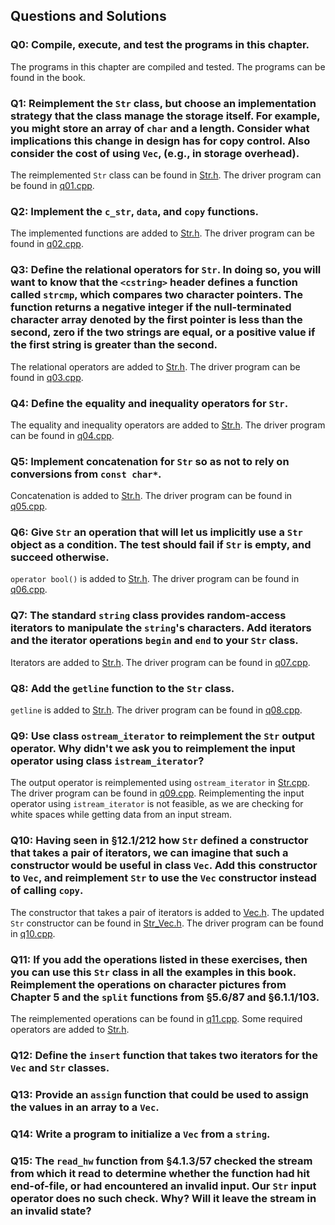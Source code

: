 ## Questions and Solutions

### Q0: Compile, execute, and test the programs in this chapter.
The programs in this chapter are compiled and tested. The programs can be found in the book.

### Q1: Reimplement the `Str` class, but choose an implementation strategy that the class manage the storage itself. For example, you might store an array of `char` and a length. Consider what implications this change in design has for copy control. Also consider the cost of using `Vec`, (e.g., in storage overhead).
The reimplemented `Str` class can be found in [Str.h](./Str.h). The driver program can be found in [q01.cpp](./q01.cpp).
### Q2: Implement the `c_str`, `data`, and `copy` functions.
The implemented functions are added to [Str.h](./Str.h). The driver program can be found in [q02.cpp](./q02.cpp).

### Q3: Define the relational operators for `Str`. In doing so, you will want to know that the `<cstring>` header defines a function called `strcmp`, which compares two character pointers. The function returns a negative integer if the null-terminated character array denoted by the first pointer is less than the second, zero if the two strings are equal, or a positive value if the first string is greater than the second.
The relational operators are added to [Str.h](./Str.h). The driver program can be found in [q03.cpp](./q03.cpp).

### Q4: Define the equality and inequality operators for `Str`.
The equality and inequality operators are added to [Str.h](./Str.h). The driver program can be found in [q04.cpp](./q04.cpp).

### Q5: Implement concatenation for `Str` so as not to rely on conversions from `const char*`.
Concatenation is added to [Str.h](./Str.h). The driver program can be found in [q05.cpp](./q05.cpp).

### Q6: Give `Str` an operation that will let us implicitly use a `Str` object as a condition. The test should fail if `Str` is empty, and succeed otherwise.
`operator bool()` is added to [Str.h](./Str.h). The driver program can be found in [q06.cpp](./q06.cpp).

### Q7: The standard `string` class provides random-access iterators to manipulate the `string`'s characters. Add iterators and the iterator operations `begin` and `end` to your `Str` class.
Iterators are added to [Str.h](./Str.h). The driver program can be found in [q07.cpp](./q07.cpp).

### Q8: Add the `getline` function to the `Str` class.
`getline` is added to [Str.h](./Str.h). The driver program can be found in [q08.cpp](./q08.cpp).

### Q9: Use class `ostream_iterator` to reimplement the `Str` output operator. Why didn't we ask you to reimplement the input operator using class `istream_iterator`?
The output operator is reimplemented using `ostream_iterator` in [Str.cpp](./Str.cpp). The driver program can be found in [q09.cpp](./q09.cpp). Reimplementing the input operator using `istream_iterator` is not feasible, as we are checking for white spaces while getting data from an input stream. 

### Q10: Having seen in §12.1/212 how `Str` defined a constructor that takes a pair of iterators, we can imagine that such a constructor would be useful in class `Vec`. Add this constructor to `Vec`, and reimplement `Str` to use the `Vec` constructor instead of calling `copy`.
The constructor that takes a pair of iterators is added to [Vec.h](./Vec.h). The updated `Str` constructor can be found in [Str_Vec.h](./Str_Vec.h). The driver program can be found in [q10.cpp](./q10.cpp).

### Q11: If you add the operations listed in these exercises, then you can use this `Str` class in all the examples in this book. Reimplement the operations on character pictures from Chapter 5 and the `split` functions from §5.6/87 and §6.1.1/103.
The reimplemented operations can be found in [q11.cpp](./q11.cpp). Some required operators are added to [Str.h](./Str.h).

### Q12: Define the `insert` function that takes two iterators for the `Vec` and `Str` classes.

### Q13: Provide an `assign` function that could be used to assign the values in an array to a `Vec`.

### Q14: Write a program to initialize a `Vec` from a `string`.

### Q15: The `read_hw` function from §4.1.3/57 checked the stream from which it read to determine whether the function had hit end-of-file, or had encountered an invalid input. Our `Str` input operator does no such check. Why? Will it leave the stream in an invalid state?